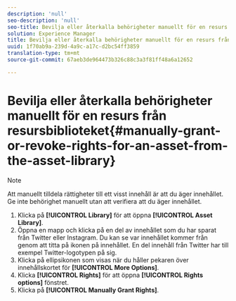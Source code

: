 ```yaml
---
description: 'null'
seo-description: 'null'
seo-title: Bevilja eller återkalla behörigheter manuellt för en resurs från resursbiblioteket
solution: Experience Manager
title: Bevilja eller återkalla behörigheter manuellt för en resurs från resursbiblioteket
uuid: 1f70ab9a-239d-4a9c-a17c-d2bc54ff3859
translation-type: tm+mt
source-git-commit: 67aeb3de964473b326c88c3a3f81ff48a6a12652

---
```



# Bevilja eller återkalla behörigheter manuellt för en resurs från resursbiblioteket{#manually-grant-or-revoke-rights-for-an-asset-from-the-asset-library}

>[!NOTE]
>
>Att manuellt tilldela rättigheter till ett visst innehåll är att du äger innehållet. Ge inte behörighet manuellt utan att verifiera att du äger innehållet.

1. Klicka på **[!UICONTROL Library]** för att öppna **[!UICONTROL Asset Library]**.
1. Öppna en mapp och klicka på en del av innehållet som du har sparat från Twitter eller Instagram. Du kan se var innehållet kommer från genom att titta på ikonen på innehållet. En del innehåll från Twitter har till exempel Twitter-logotypen på sig.
1. Klicka på ellipsikonen som visas när du håller pekaren över innehållskortet för **[!UICONTROL More Options]**.
1. Klicka **[!UICONTROL Rights]** för att öppna **[!UICONTROL Rights options]** fönstret.
1. Klicka på **[!UICONTROL Manually Grant Rights]**.
